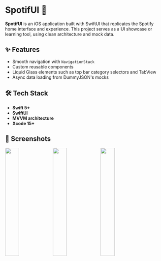# SpotifUI 🎵

**SpotifUI** is an iOS application built with SwiftUI that replicates the Spotify home interface and experience. This project serves as a UI showcase or learning tool, using clean architecture and mock data.

## ✨ Features

- Smooth navigation with `NavigationStack`
- Custom reusable components
- Liquid Glass elements such as top bar category selectors and TabView
- Async data loading from DummyJSON's mocks

## 🛠️ Tech Stack

- **Swift 5+**
- **SwiftUI**
- **MVVM architecture**
- **Xcode 15+**

## 📸 Screenshots

<p float="left">
  <img src="screenshots/screen1.png" width="30%" />
  <img src="screenshots/screen2.png" width="30%" />
  <img src="screenshots/screen3.png" width="30%" />
</p>
